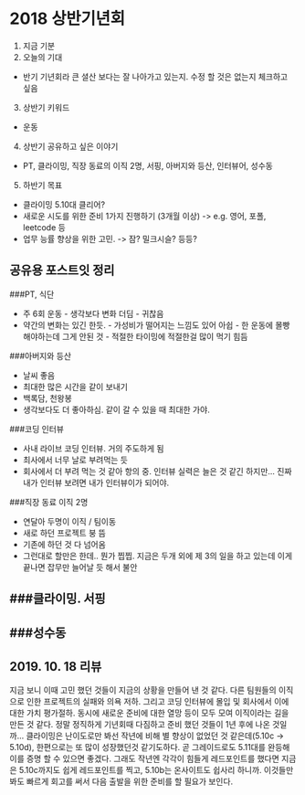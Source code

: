 # 2018 상반기년회
1. 지금 기분
2. 오늘의 기대
 - 반기 기년회라 큰 셜산 보다는 잘 나아가고 있는지. 수정 할 것은 없는지 체크하고 싶음
3. 상반기 키워드
 - 운동
4. 상반기 공유하고 싶은 이야기
 - PT, 클라이밍, 직장 동료의 이직 2명, 서핑, 아버지와 등산, 인터뷰어, 성수동

5. 하반기 목표
 - 클라이밍 5.10대 클리어?
 - 새로운 시도를 위한 준비 1가지 진행하기 (3개월 이상)
  -> e.g. 영어, 포폴, leetcode 등
 - 업무 능률 향상을 위한 고민.
  -> 잠? 밀크시슬? 등등?


## 공유용 포스트잇 정리
###PT, 식단
 - 주 6회 운동 - 생각보다 변화 더딤 - 귀찮음
 - 약간의 변화는 있긴 한듯. - 가성비가 떨어지는 느낌도 있어 아쉽 - 한 운동에 몰빵해야하는데 그게 안된 것 - 적절한 타이밍에 적절한걸 많이 먹기 힘듬

###아버지와 등산
 - 날씨 좋음
 - 최대한 많은 시간을 같이 보내기
 - 백록담, 천왕봉
 - 생각보다도 더 좋아하심. 같이 갈 수 있을 때 최대한 가야.

###코딩 인터뷰
 - 사내 라이브 코딩 인터뷰. 거의 주도하게 됨
 - 최사에서 너무 날로 부려먹는 듯
 - 회사에서 더 부려 먹는 것 같아 항의 중. 인터뷰 실력은 늘은 것 같긴 하지만... 진짜 내가 인터뷰 보려면 내가 인터뷰이가 되어야.

###직장 동료 이직 2명
 - 연달아 두명이 이직 / 팀이동
 - 새로 하던 프로젝트 붕 뜸
 - 기존에 하던 것 다 넘어옴
 - 그런대로 할만은 한데.. 뭔가 찝찝. 지금은 두개 외에 제 3의 일을 하고 있는데 이게 끝나면 잡무만 늘어날 듯 해서 불안

###클라이밍. 서핑
 - 

###성수동
 -

## 2019. 10. 18 리뷰
지금 보니 이때 고민 했던 것들이 지금의 상황을 만들어 낸 것 같다. 다른 팀원들의 이직으로 인한 프로젝트의 실패와 의욕 저하. 그리고 코딩 인터뷰에 몰입 및 회사에서 이에 대한 가치 평가절하. 동시에 새로운 준비에 대한 열망 등이 모두 모여 이직이라는 길을 만든 것 같다. 정말 정직하게 기년회때 다짐하고 준비 했던 것들이 1년 후에 나온 것일까... 
클라이밍은 난이도로만 봐선 작년에 비해 별 향상이 없었던 것 같은데(5.10c -> 5.10d), 한편으로는 또 많이 성장했던것 같기도하다. 곧 그레이드로도 5.11대를 완등해 이를 증명 할 수 있으면 좋겠다. 그래도 작년엔 각각이 힘들게 레드포인트를 했다면 지금은 5.10c까지도 쉽게 레드포인트를 찍고, 5.10b는 온사이트도 쉽사리 하니까.
이것들만 봐도 빠르게 회고를 써서 다음 출발을 위한 준비를 할 필요가 보인다.
